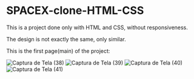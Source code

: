 # SPACEX-clone-HTML-CSS
This is a project done only with HTML and CSS, without responsiveness.

The design is not exactly the same, only similar.

This is the first page(main) of the project: 


![Captura de Tela (38)](https://user-images.githubusercontent.com/109768134/191060800-590e15e4-cb54-4bdb-ac82-ea16dad6c2b2.png)
![Captura de Tela (39)](https://user-images.githubusercontent.com/109768134/191060769-8eea820e-87a5-4712-930a-03db7f47e209.png)
![Captura de Tela (40)](https://user-images.githubusercontent.com/109768134/191060783-826ec2a9-a6f7-4405-bece-f2847dc9025d.png)
![Captura de Tela (41)](https://user-images.githubusercontent.com/109768134/191060793-1751fd5b-6641-498d-b575-60bfcf912e0c.png)

